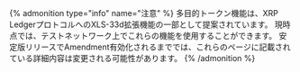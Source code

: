 {% admonition type="info" name="注意" %}
多目的トークン機能は、XRP LedgerプロトコルへのXLS-33d拡張機能の一部として提案されています。 現時点では、テストネットワーク上でこれらの機能を使用することができます。 安定版リリースでAmendment有効化されるまででは、これらのページに記載されている詳細内容は変更される可能性があります。
{% /admonition %}
